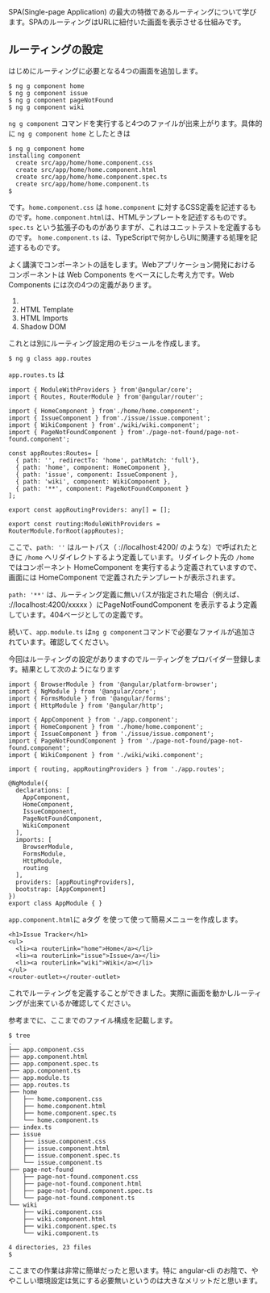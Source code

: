 SPA\(Single-page Application\) の最大の特徴であるルーティングについて学びます。SPAのルーティングはURLに紐付いた画面を表示させる仕組みです。

## ルーティングの設定

はじめにルーティングに必要となる4つの画面を追加します。

```
$ ng g component home
$ ng g component issue
$ ng g component pageNotFound
$ ng g component wiki
```

`ng g component` コマンドを実行すると4つのファイルが出来上がります。具体的に `ng g component home` としたときは

```
$ ng g component home
installing component
  create src/app/home/home.component.css
  create src/app/home/home.component.html
  create src/app/home/home.component.spec.ts
  create src/app/home/home.component.ts
$
```

です。`home.component.css` は `home.component` に対するCSS定義を記述するものです。`home.component.html`は、HTMLテンプレートを記述するものです。`spec.ts` という拡張子のものがありますが、これはユニットテストを定義するものです。 `home.component.ts` は、TypeScriptで何かしらUIに関連する処理を記述するものです。

よく講演でコンポーネントの話をします。Webアプリケーション開発におけるコンポーネントは Web Components をベースにした考え方です。Web Components には次の4つの定義があります。

1. 
2. HTML Template
3. HTML Imports
4. Shadow DOM

これとは別にルーティング設定用のモジュールを作成します。

```
$ ng g class app.routes
```

`app.routes.ts` は

```
import { ModuleWithProviders } from'@angular/core';
import { Routes, RouterModule } from'@angular/router';

import { HomeComponent } from'./home/home.component';
import { IssueComponent } from'./issue/issue.component';
import { WikiComponent } from'./wiki/wiki.component';
import { PageNotFoundComponent } from'./page-not-found/page-not-found.component';

const appRoutes:Routes= [
  { path: '', redirectTo: 'home', pathMatch: 'full'},
  { path: 'home', component: HomeComponent },
  { path: 'issue', component: IssueComponent },
  { path: 'wiki', component: WikiComponent },
  { path: '**', component: PageNotFoundComponent }
];

export const appRoutingProviders: any[] = [];

export const routing:ModuleWithProviders = RouterModule.forRoot(appRoutes);
```

ここで、`path: ''` はルートパス（ ://localhost:4200/ のような）で呼ばれたときに `/home` へリダイレクトするよう定義しています。リダイレクト先の `/home` ではコンポーネント HomeComponent を実行するよう定義されていますので、画面には HomeComponent で定義されたテンプレートが表示されます。

`path: '**'` は、ルーティング定義に無いパスが指定された場合（例えば、 ://localhost:4200/xxxxx ）にPageNotFoundComponent を表示するよう定義しています。404ページとしての定義です。

続いて、`app.module.ts` は`ng g component`コマンドで必要なファイルが追加されています。確認してください。

今回はルーティングの設定がありますのでルーティングをプロバイダー登録します。結果として次のようになります

```
import { BrowserModule } from '@angular/platform-browser';
import { NgModule } from '@angular/core';
import { FormsModule } from '@angular/forms';
import { HttpModule } from '@angular/http';

import { AppComponent } from './app.component';
import { HomeComponent } from './home/home.component';
import { IssueComponent } from './issue/issue.component';
import { PageNotFoundComponent } from './page-not-found/page-not-found.component';
import { WikiComponent } from './wiki/wiki.component';

import { routing, appRoutingProviders } from './app.routes';

@NgModule({
  declarations: [
    AppComponent,
    HomeComponent,
    IssueComponent,
    PageNotFoundComponent,
    WikiComponent
  ],
  imports: [
    BrowserModule,
    FormsModule,
    HttpModule,
    routing
  ],
  providers: [appRoutingProviders],
  bootstrap: [AppComponent]
})
export class AppModule { }
```

`app.component.html`に aタグ を使って使って簡易メニューを作成します。

```
<h1>Issue Tracker</h1>
<ul>
  <li><a routerLink="home">Home</a></li>
  <li><a routerLink="issue">Issue</a></li>
  <li><a routerLink="wiki">Wiki</a></li>
</ul>
<router-outlet></router-outlet>
```

これでルーティングを定義することができました。実際に画面を動かしルーティングが出来ているか確認してください。

参考までに、ここまでのファイル構成を記載します。

```
$ tree 
.
├── app.component.css
├── app.component.html
├── app.component.spec.ts
├── app.component.ts
├── app.module.ts
├── app.routes.ts
├── home
│   ├── home.component.css
│   ├── home.component.html
│   ├── home.component.spec.ts
│   └── home.component.ts
├── index.ts
├── issue
│   ├── issue.component.css
│   ├── issue.component.html
│   ├── issue.component.spec.ts
│   └── issue.component.ts
├── page-not-found
│   ├── page-not-found.component.css
│   ├── page-not-found.component.html
│   ├── page-not-found.component.spec.ts
│   └── page-not-found.component.ts
└── wiki
    ├── wiki.component.css
    ├── wiki.component.html
    ├── wiki.component.spec.ts
    └── wiki.component.ts

4 directories, 23 files
$
```

ここまでの作業は非常に簡単だったと思います。特に angular-cli のお陰で、ややこしい環境設定は気にする必要無いというのは大きなメリットだと思います。

